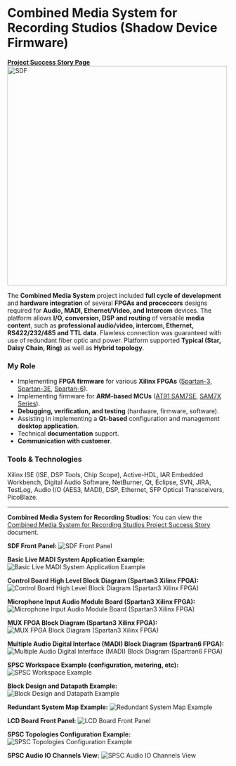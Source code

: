 # Combined Media System for Recording Studios (Shadow Device Firmware)

<a href="https://www.psa.inc/success-stories/combined-media-system-for-recording-studios" target="_blank">
  <b>Project Success Story Page</b><br>
  <img src="https://www.psa.inc/upload/iblock/9d2/9d2d9588236d929e8eedc6abee2f5b2e.png" alt="SDF" width="500">
</a><br>

The **Combined Media System** project included **full cycle of development** and **hardware integration** of several **FPGAs and proceccors** designs required for **Audio, MADI, Ethernet/Video, and Intercom** devices. The platform allows **I/O, conversion, DSP and routing** of versatile **media content**, such as **professional audio/video, intercom, Ethernet, RS422/232/485 and TTL data**. Flawless connection was guaranteed with use of redundant fiber optic and power. Platform supported **Typical (Star, Daisy Chain, Ring)** as well as **Hybrid topology**.

### My Role
- Implementing **FPGA firmware** for various **Xilinx FPGAs** ([Spartan-3](https://docs.amd.com/v/u/en-US/ds099), [Spartan-3E](https://docs.amd.com/v/u/en-US/ds312), [Spartan-6](https://www.xilinx.com/products/silicon-devices/fpga/spartan-6.html)).
- Implementing firmware for **ARM-based MCUs** ([AT91 SAM7SE](https://www.microchip.com/en-us/product/AT91SAM7SE512), [SAM7X Series](https://www.microchip.com/en-us/product/AT91SAM7X256)).
- **Debugging, verification, and testing** (hardware, firmware, software).
- Assisting in implementing a **Qt-based** configuration and management **desktop application**.
- Technical **documentation** support.
- **Communication with customer**.

### Tools & Technologies
Xilinx ISE (ISE, DSP Tools, Chip Scope), Active-HDL, IAR Embedded Workbench, Digital Audio Software, NetBurner, Qt, Eclipse, SVN, JIRA, TestLog, Audio I/O (AES3, MADI), DSP, Ethernet, SFP Optical Transceivers, PicoBlaze.

<hr>

**Combined Media System for Recording Studios:**
You can view the [Combined Media System for Recording Studios Project Success Story](00Combined%20Media%20System%20for%20Recording%20Studios.pdf) document.

**SDF Front Panel:**
<img alt="SDF Front Panel" src="00SDF Front Panel.jpg">

**Basic Live MADI System Application Example:**
<img alt="Basic Live MADI System Application Example" src="01Basic Live MADI system application example.png">

**Control Board High Level Block Diagram (Spartan3 Xilinx FPGA):**
<img alt="Control Board High Level Block Diagram (Spartan3 Xilinx FPGA)" src="02Control Board High Level Block Diagram (Spartan3 Xilinx FPGA).png">

**Microphone Input Audio Module Board (Spartan3 Xilinx FPGA):**
<img alt="Microphone Input Audio Module Board (Spartan3 Xilinx FPGA)" src="03Microphone Input Audio Module Board (Spartan3 Xilinx FPGA).png">

**MUX FPGA Block Diagram (Spartan3 Xilinx FPGA):**
<img alt="MUX FPGA Block Diagram (Spartan3 Xilinx FPGA)" src="04MUX FPGA Block Diagram (Spartan3 Xilinx FPGA).png">

**Multiple Audio Digital Interface (MADI) Block Diagram (Spartran6 FPGA):**
<img alt="Multiple Audio Digital Interface (MADI) Block Diagram (Spartran6 FPGA)" src="05Multiple Audio Digital Interface (MADI) Block Diagram (Spartran6 FPGA).png">

**SPSC Workspace Example (configuration, metering, etc):**
<img alt="SPSC Workspace Example" src="06SPSC Workspace Example (Configuration, Metering, etc).jpg">

**Block Design and Datapath Example:**
<img alt="Block Design and Datapath Example" src="07Block Design and Datapath Example.png">

**Redundant System Map Example:**
<img alt="Redundant System Map Example" src="08Redundant System Map Example.png">

**LCD Board Front Panel:**
<img alt="LCD Board Front Panel" src="09LCD Board Front Panel.png">

**SPSC Topologies Configuration Example:**
<img alt="SPSC Topologies Configuration Example" src="09SPSC Topologies Configuration Example.jpg">

**SPSC Audio IO Channels View:**
<img alt="SPSC Audio IO Channels View" src="10SPSC Audio IO Channels View.jpg">
